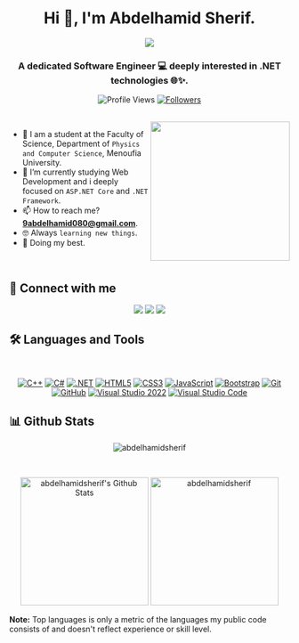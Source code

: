 <h1 align="center" >Hi 👋, I'm Abdelhamid Sherif.</h1>

<!-- Typing SVG by DenverCoder1 - https://github.com/DenverCoder1/readme-typing-svg -->
<p align="center">
  <a href="https://github.com/DenverCoder1/readme-typing-svg">
    <img src="https://readme-typing-svg.herokuapp.com/?lines=Full-stack%20web%20developer.;Always%20learning%20new%20things.&font=Fira%20Code&center=true&width=500&height=50&color=000000&vCenter=true&size=30&bold=true&weight=800&speed=50&pause=1000">
  </a>
</p>

<h3 align="center" >A dedicated Software Engineer 💻 deeply interested in .NET technologies 🌐✨.</h3>

<p align="center"> 
    <img src="https://komarev.com/ghpvc/?username=abdelhamidsherif&label=Profile%20views&color=0e75b6&style=flat" alt="Profile Views" />
    <a href="https://github.com/abdelhamidsherif?tab=followers" target="_blank" rel="noopener noreferrer">
        <img src="https://img.shields.io/github/followers/abdelhamidsherif?label=Followers" alt="Followers" />
    </a>
</p>


<br>
<img align="right" src="https://user-images.githubusercontent.com/63050133/156676671-d5b2e362-97d4-4404-9447-dd71ddfea82f.gif" width = 250px/>

- :school: I am a student at the Faculty of Science, Department of `Physics and Computer Science`, Menoufia University.
- 🌱 I’m currently studying Web Development and i deeply focused on `ASP.NET Core` and `.NET Framework`.
- 📫 How to reach me? **9abdelhamid080@gmail.com**.
- :nerd_face: Always `learning new things`.
- 🐼 Doing my best.

<br>

## 📩 Connect with me
<p align="center">
    <a href="mailto:9abdelhamid080@gmail.com" title="Gmail"><img src="https://img.shields.io/badge/gmail-%23F05033.svg?style=for-the-badge&logo=gmail&logoColor=white"/></a>  
<a href="https://www.facebook.com/profile.php?id=100086305047581" title="Facebook"><img src="https://img.shields.io/badge/Facebook-%231877F2.svg?style=for-the-badge&logo=Facebook&logoColor=white"/></a>
    <a href="https://linkedin.com/in/abdelhamid-sherif" title="LinkedIn" target="_blank">
  <img src="https://img.shields.io/badge/linkedin-%230077B5.svg?style=for-the-badge&logo=linkedin&logoColor=white"/>
</a>
  
</p>

## 🛠 Languages and Tools
<br>
<p align="center">
<a href="https://en.cppreference.com/w/" title="C++ Documentation">
        <img src="https://img.shields.io/badge/C++-%2300599C.svg?style=for-the-badge&logo=c%2B%2B&logoColor=white" alt="C++"></a>
        <a href="https://learn.microsoft.com/en-us/dotnet/csharp/" title="C# Documentation">
        <img src="https://img.shields.io/badge/C%23-%23239120.svg?style=for-the-badge&logo=c-sharp&logoColor=white" alt="C#"></a>
        <a href="https://learn.microsoft.com/en-us/dotnet/" title=".NET Documentation">
        <img src="https://img.shields.io/badge/.NET-%23512BD4.svg?style=for-the-badge&logo=dotnet&logoColor=white" alt=".NET"></a>
        <a href="https://www.w3.org/TR/html5/" title="HTML5"><img src="https://img.shields.io/badge/html5-%23E34F26.svg?style=for-the-badge&logo=html5&logoColor=white" alt="HTML5"></a>
        <a href="https://www.w3.org/Style/CSS/" title="CSS3"><img src="https://img.shields.io/badge/css3-%23157122B6.svg?style=for-the-badge&logo=css3&logoColor=white" alt="CSS3"></a>
         <a href="https://developer.mozilla.org/en-US/docs/Web/JavaScript" title="JavaScript Documentation">
        <img src="https://img.shields.io/badge/JavaScript-%23F7DF1E.svg?style=for-the-badge&logo=javascript&logoColor=black" alt="JavaScript"></a>
    <a href="https://getbootstrap.com/docs/" title="Bootstrap Documentation">
        <img src="https://img.shields.io/badge/Bootstrap-%23563D7C.svg?style=for-the-badge&logo=bootstrap&logoColor=white" alt="Bootstrap"></a>
<a href="https://git-scm.com/" title="Git"><img src="https://img.shields.io/badge/git-%23F05033.svg?style=for-the-badge&logo=git&logoColor=white" alt="Git"></a>
<a href="https://github.com/" title="GitHub"><img src="https://img.shields.io/badge/github-%23121011.svg?style=for-the-badge&logo=github&logoColor=white" alt="GitHub"></a>
<a href="https://learn.microsoft.com/en-us/visualstudio/" title="Visual Studio 2022">
    <img src="https://img.shields.io/badge/Visual%20Studio%202022-5C2D91.svg?style=for-the-badge&logo=visual-studio&logoColor=white" alt="Visual Studio 2022"></a>
<a href="https://code.visualstudio.com/" title="Visual Studio Code"><img src="https://img.shields.io/badge/Visual%20Studio%20Code-0078d7.svg?style=for-the-badge&logo=visual-studio-code&logoColor=white" alt="Visual Studio Code"></a>
</p>

## 📊 Github Stats
<p align="center"><img src="https://github-readme-streak-stats.herokuapp.com/?user=abdelhamidsherif&theme=tokyonight_duo" alt="abdelhamidsherif" /></p>
  <br/>
  <p align="center">
    <a href="https://github.com/anuraghazra/github-readme-stats">
	    <img alt="abdelhamidsherif's Github Stats" src="https://github-readme-stats.vercel.app/api?username=abdelhamidsherif&show_icons=true&count_private=true&locale=en&theme=tokyonight&layout=compact" height="230px"/></a>
	  <img src="https://github-readme-stats.vercel.app/api/top-langs?username=abdelhamidsherif&langs_count=10&show_icons=true&locale=en&theme=tokyonight" alt="abdelhamidsherif" height="230px"/>

<br/>

  <b>Note:</b> Top languages is only a metric of the languages my public code consists of and doesn't reflect experience or skill level.
  </p>
  
